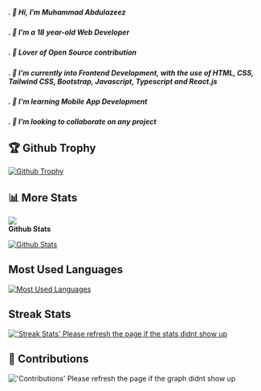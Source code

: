 ##### . 👋 Hi, I’m Muhammad Abdulazeez
##### . 👀 I’m a 18 year-old Web Developer
##### . 👀 Lover of Open Source contribution
##### . 🌱 I’m currently into Frontend Development, with the use of HTML, CSS, Tailwind CSS, Bootstrap, Javascript, Typescript and React.js
##### . 🧠  I'm learning Mobile App Development
##### . 💞️ I’m looking to collaborate on any project
## 🏆 Github Trophy
  
<a href="https://Muh-Wale.github.io">
<img alt="Github Trophy" src="https://github-profile-trophy.vercel.app/?username=Muh-Wale&theme=gruvbox">
</a>

## 📊 More Stats
  ![](https://komarev.com/ghpvc/?username=Muh-Wale&color=green) <br />
**Github Stats**
  
  <a href="https://Muh-Wale.github.io">
  <img alt="Github Stats" src="https://github-readme-stats.vercel.app/api/?username=Muh-Wale&count_private=true&theme=tokyonight&showicons=true">
</a>  
  
## Most Used Languages
  
 <a href="https://Muh-Wale.github.io">
<img alt="Most Used Languages" src="https://github-readme-stats.vercel.app/api/top-langs/?username=Muh-Wale&langs_count=5&theme=tokyonight">
</a>

## Streak Stats

<a href="https://Muh-Wale.github.io">
<img alt="'Streak Stats' Please refresh the page if the stats didnt show up" src="https://github-readme-streak-stats.herokuapp.com/?user=Muh-Wale&theme=dark">
</a>



## 📜 Contributions
  

<img alt="'Contributions' Please refresh the page if the graph didnt show up" src="https://activity-graph.herokuapp.com/graph?username=Muh-Wale&theme=dracula">
</p>
